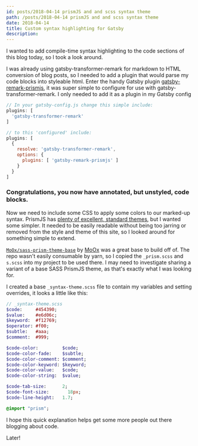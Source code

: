```yaml
---
id: posts/2018-04-14 prismJS and and scss syntax theme
path: /posts/2018-04-14 prismJS and and scss syntax theme
date: 2018-04-14
title: Custom syntax highlighting for Gatsby
description:
---
```


I wanted to add compile-time syntax highlighting to the code sections of this blog today, so I took a look around.

I was already using gatsby-transformer-remark for markdown to HTML conversion of blog posts, so I needed to add a plugin that would parse my code blocks into styleable html. Enter the handy Gatsby plugin [gatsby-remark-prismjs](https://github.com/chasm/gatsby-remark-prismjs), it was super simple to configure for use with gatsby-transformer-remark. I only needed to add it as a plugin in my Gatsby config

```js
// In your gatsby-config.js change this simple include:
plugins: [
  'gatsby-transformer-remark'
]

// to this 'configured' include:
plugins: [
  {
    resolve: 'gatsby-transformer-remark',
    options: {
      plugins: [ 'gatsby-remark-prismjs' ]
    }
  }
]
```

### Congratulations, you now have annotated, but unstyled, code blocks.

Now we need to include some CSS to apply some colors to our marked-up syntax. PrismJS has [plenty of excellent, standard themes](https://github.com/PrismJS/prism-themes), but I wanted some simpler. It needed to be easily readable without being too jarring or removed from the style and theme of this site, so I looked around for something simple to extend.

[`MoOx/sass-prism-theme-base`](https://github.com/MoOx/sass-prism-theme-base) by [MoOx](https://github.com/MoOx) was a great base to build off of. The repo wasn't easily consumable by yarn, so I copied the `_prism.scss` and `s.scss` into my project to be used there. I may need to investigate sharing a variant of a base SASS PrismJS theme, as that's exactly what I was looking for.

I created a base `_syntax-theme.scss` file to contain my variables and setting overrides, it looks a little like this:

```sass
// _syntax-theme.scss
$code:     #454390;
$value:    #e6d06c;
$keyword:  #f12769;
$operator: #f00;
$subtle:   #aaa;
$comment:  #999;

$code-color:         $code;
$code-color-fade:    $subtle;
$code-color-comment: $comment;
$code-color-keyword: $keyword;
$code-color-value:   $code;
$code-color-string:  $value;

$code-tab-size:      2;
$code-font-size: 	   18px;
$code-line-height:	 1.7;

@import "prism";
```

I hope this quick explanation helps get some more people out there blogging about code.

Later!
